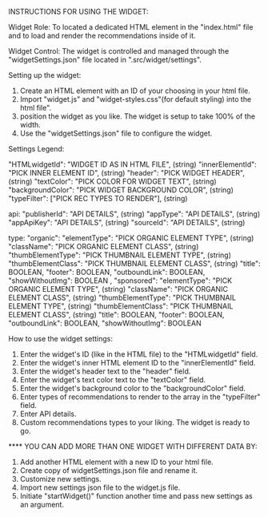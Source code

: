 INSTRUCTIONS FOR USING THE WIDGET:

Widget Role:
To located a dedicated HTML element in the "index.html" file and to load and render the recommendations inside of it.

Widget Control:
The widget is controlled and managed through the "widgetSettings.json" file located in ".src/widget/settings". 

Setting up the widget:
1. Create an HTML element with an ID of your choosing in your html file.
2. Import "widget.js" and "widget-styles.css"(for default styling) into the html file".
3. position the widget as you like. The widget is setup to take 100% of the width.
4. Use the "widgetSettings.json" file to configure the widget.


Settings Legend:
  
  "HTMLwidgetId": "WIDGET ID AS IN HTML FILE", (string)
  "innerElementId": "PICK INNER ELEMENT ID", (string)
  "header": "PICK WIDGET HEADER", (string)
  "textColor": "PICK COLOR FOR WIDGET TEXT", (string)
  "backgroundColor": "PICK WIDGET BACKGROUND COLOR", (string)
  "typeFilter": ["PICK REC TYPES TO RENDER"], (string)

  api:
    "publisherId": "API DETAILS", (string)
    "appType": "API DETAILS", (string)
    "appApiKey": "API DETAILS", (string)
    "sourceId": "API DETAILS", (string)

  type:
      "organic": 
        "elementType": "PICK ORGANIC ELEMENT TYPE", (string)
        "className": "PICK ORGANIC ELEMENT CLASS", (string)
        "thumbElementType": "PICK THUMBNAIL ELEMENT TYPE", (string)
        "thumbElementClass": "PICK THUMBNAIL ELEMENT CLASS", (string)
        "title": BOOLEAN,
        "footer": BOOLEAN,
        "outboundLink": BOOLEAN,
        "showWithoutImg": BOOLEAN
  ,
      "sponsored": 
        "elementType": "PICK ORGANIC ELEMENT TYPE", (string)
        "className": "PICK ORGANIC ELEMENT CLASS", (string)
        "thumbElementType": "PICK THUMBNAIL ELEMENT TYPE", (string)
        "thumbElementClass": "PICK THUMBNAIL ELEMENT CLASS", (string)
        "title": BOOLEAN,
        "footer": BOOLEAN,
        "outboundLink": BOOLEAN,
        "showWithoutImg": BOOLEAN

How to use the widget settings:
1. Enter the widget's ID (like in the HTML file) to the "HTMLwidgetId" field.
2. Enter the widget's inner HTML element ID to the "innerElementId" field.
3. Enter the widget's header text to the "header" field.
4. Enter the widget's text color text to the "textColor" field.
5. Enter the widget's background color to the "backgroundColor" field.
6. Enter types of recommendations to render to the array in the "typeFilter" field.
7. Enter API details.
8. Custom recommendations types to your liking.
The widget is ready to go.

**** YOU CAN ADD MORE THAN ONE WIDGET WITH DIFFERENT DATA BY: 
1. Add another HTML element with a new ID to your html file.
2. Create copy of widgetSettings.json file and rename it.
3. Customize new settings.
4. Import new settings json file to the widget.js file.
5. Initiate "startWidget()" function another time and pass new settings as an argument.





